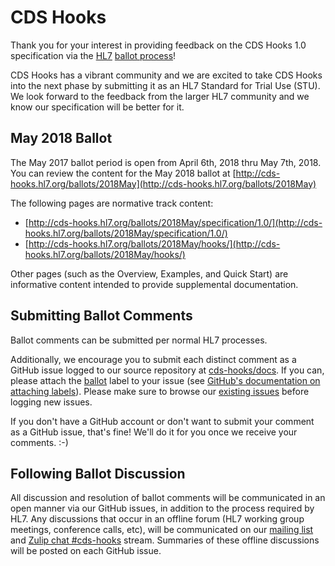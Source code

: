 # CDS Hooks

Thank you for your interest in providing feedback on the CDS Hooks 1.0 specification via the [HL7](https://www.hl7.org) [ballot process](http://www.hl7.org/special/committees/publishing/schedules.cfm)!

CDS Hooks has a vibrant community and we are excited to take CDS Hooks into the next phase by submitting it as an HL7 Standard for Trial Use (STU). We look forward to the feedback from the larger HL7 community and we know our specification will be better for it.

## May 2018 Ballot

The May 2017 ballot period is open from April 6th, 2018 thru May 7th, 2018. You can review the content for the May 2018 ballot at [http://cds-hooks.hl7.org/ballots/2018May](http://cds-hooks.hl7.org/ballots/2018May)

The following pages are normative track content:

- [http://cds-hooks.hl7.org/ballots/2018May/specification/1.0/](http://cds-hooks.hl7.org/ballots/2018May/specification/1.0/)
- [http://cds-hooks.hl7.org/ballots/2018May/hooks/](http://cds-hooks.hl7.org/ballots/2018May/hooks/)

Other pages (such as the Overview, Examples, and Quick Start) are informative content intended to provide supplemental documentation.

## Submitting Ballot Comments

Ballot comments can be submitted per normal HL7 processes.

Additionally, we encourage you to submit each distinct comment as a GitHub issue logged to our source repository at [cds-hooks/docs](https://github.com/cds-hooks/docs/issues). If you can, please attach the [ballot](https://github.com/cds-hooks/docs/labels/ballot) label to your issue (see [GitHub's documentation on attaching labels](https://help.github.com/articles/applying-labels-to-issues-and-pull-requests/)). Please make sure to browse our [existing issues](https://github.com/cds-hooks/docs/issues) before logging new issues.

If you don't have a GitHub account or don't want to submit your comment as a GitHub issue, that's fine! We'll do it for you once we receive your comments. :-)

## Following Ballot Discussion

All discussion and resolution of ballot comments will be communicated in an open manner via our GitHub issues, in addition to the process required by HL7. Any discussions that occur in an offline forum (HL7 working group meetings, conference calls, etc), will be communicated on our [mailing list](https://groups.google.com/forum/#!forum/cds-hooks) and [Zulip chat #cds-hooks](https://chat.fhir.org/#narrow/stream/cds-hooks)  stream. Summaries of these offline discussions will be posted on each GitHub issue.
